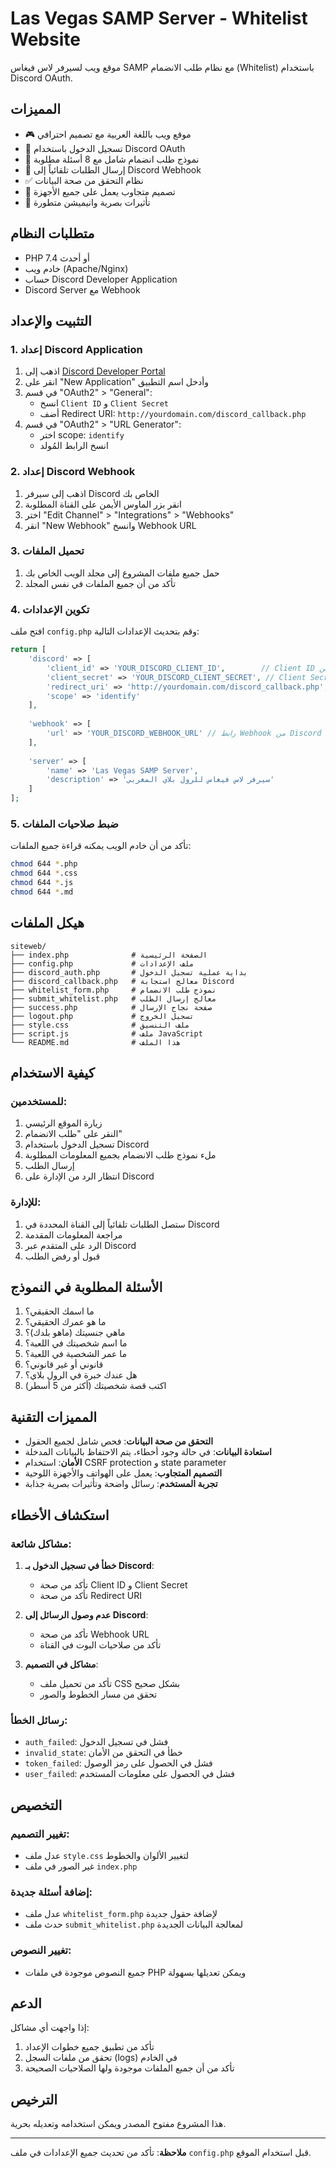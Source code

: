 # Las Vegas SAMP Server - Whitelist Website

موقع ويب لسيرفر لاس فيغاس SAMP مع نظام طلب الانضمام (Whitelist) باستخدام Discord OAuth.

## المميزات

- 🎮 موقع ويب باللغة العربية مع تصميم احترافي
- 🔐 تسجيل الدخول باستخدام Discord OAuth
- 📝 نموذج طلب انضمام شامل مع 8 أسئلة مطلوبة
- 🤖 إرسال الطلبات تلقائياً إلى Discord Webhook
- ✅ نظام التحقق من صحة البيانات
- 📱 تصميم متجاوب يعمل على جميع الأجهزة
- 🎨 تأثيرات بصرية وانيميشن متطورة

## متطلبات النظام

- PHP 7.4 أو أحدث
- خادم ويب (Apache/Nginx)
- حساب Discord Developer Application
- Discord Server مع Webhook

## التثبيت والإعداد

### 1. إعداد Discord Application

1. اذهب إلى [Discord Developer Portal](https://discord.com/developers/applications)
2. انقر على "New Application" وأدخل اسم التطبيق
3. في قسم "OAuth2" > "General":
   - انسخ `Client ID` و `Client Secret`
   - أضف Redirect URI: `http://yourdomain.com/discord_callback.php`
4. في قسم "OAuth2" > "URL Generator":
   - اختر scope: `identify`
   - انسخ الرابط المُولد

### 2. إعداد Discord Webhook

1. اذهب إلى سيرفر Discord الخاص بك
2. انقر بزر الماوس الأيمن على القناة المطلوبة
3. اختر "Edit Channel" > "Integrations" > "Webhooks"
4. انقر "New Webhook" وانسخ Webhook URL

### 3. تحميل الملفات

1. حمل جميع ملفات المشروع إلى مجلد الويب الخاص بك
2. تأكد من أن جميع الملفات في نفس المجلد

### 4. تكوين الإعدادات

افتح ملف `config.php` وقم بتحديث الإعدادات التالية:

```php
return [
    'discord' => [
        'client_id' => 'YOUR_DISCORD_CLIENT_ID',        // Client ID من Discord
        'client_secret' => 'YOUR_DISCORD_CLIENT_SECRET', // Client Secret من Discord
        'redirect_uri' => 'http://yourdomain.com/discord_callback.php', // رابط موقعك
        'scope' => 'identify'
    ],
    
    'webhook' => [
        'url' => 'YOUR_DISCORD_WEBHOOK_URL' // رابط Webhook من Discord
    ],
    
    'server' => [
        'name' => 'Las Vegas SAMP Server',
        'description' => 'سيرفر لاس فيغاس للرول بلاي المغربي'
    ]
];
```

### 5. ضبط صلاحيات الملفات

تأكد من أن خادم الويب يمكنه قراءة جميع الملفات:

```bash
chmod 644 *.php
chmod 644 *.css
chmod 644 *.js
chmod 644 *.md
```

## هيكل الملفات

```
siteweb/
├── index.php              # الصفحة الرئيسية
├── config.php             # ملف الإعدادات
├── discord_auth.php       # بداية عملية تسجيل الدخول
├── discord_callback.php   # معالج استجابة Discord
├── whitelist_form.php     # نموذج طلب الانضمام
├── submit_whitelist.php   # معالج إرسال الطلب
├── success.php            # صفحة نجاح الإرسال
├── logout.php             # تسجيل الخروج
├── style.css              # ملف التنسيق
├── script.js              # ملف JavaScript
└── README.md              # هذا الملف
```

## كيفية الاستخدام

### للمستخدمين:

1. زيارة الموقع الرئيسي
2. النقر على "طلب الانضمام"
3. تسجيل الدخول باستخدام Discord
4. ملء نموذج طلب الانضمام بجميع المعلومات المطلوبة
5. إرسال الطلب
6. انتظار الرد من الإدارة على Discord

### للإدارة:

1. ستصل الطلبات تلقائياً إلى القناة المحددة في Discord
2. مراجعة المعلومات المقدمة
3. الرد على المتقدم عبر Discord
4. قبول أو رفض الطلب

## الأسئلة المطلوبة في النموذج

1. ما اسمك الحقيقي؟
2. ما هو عمرك الحقيقي؟
3. ماهي جنسيتك (ماهو بلدك)؟
4. ما اسم شخصيتك في اللعبة؟
5. ما عمر الشخصية في اللعبة؟
6. قانوني أو غير قانوني؟
7. هل عندك خبرة في الرول بلاي؟
8. اكتب قصة شخصيتك (أكثر من 5 أسطر)

## المميزات التقنية

- **التحقق من صحة البيانات**: فحص شامل لجميع الحقول
- **استعادة البيانات**: في حالة وجود أخطاء، يتم الاحتفاظ بالبيانات المدخلة
- **الأمان**: استخدام CSRF protection و state parameter
- **التصميم المتجاوب**: يعمل على الهواتف والأجهزة اللوحية
- **تجربة المستخدم**: رسائل واضحة وتأثيرات بصرية جذابة

## استكشاف الأخطاء

### مشاكل شائعة:

1. **خطأ في تسجيل الدخول بـ Discord**:
   - تأكد من صحة Client ID و Client Secret
   - تأكد من صحة Redirect URI

2. **عدم وصول الرسائل إلى Discord**:
   - تأكد من صحة Webhook URL
   - تأكد من صلاحيات البوت في القناة

3. **مشاكل في التصميم**:
   - تأكد من تحميل ملف CSS بشكل صحيح
   - تحقق من مسار الخطوط والصور

### رسائل الخطأ:

- `auth_failed`: فشل في تسجيل الدخول
- `invalid_state`: خطأ في التحقق من الأمان
- `token_failed`: فشل في الحصول على رمز الوصول
- `user_failed`: فشل في الحصول على معلومات المستخدم

## التخصيص

### تغيير التصميم:
- عدل ملف `style.css` لتغيير الألوان والخطوط
- غير الصور في ملف `index.php`

### إضافة أسئلة جديدة:
- عدل ملف `whitelist_form.php` لإضافة حقول جديدة
- حدث ملف `submit_whitelist.php` لمعالجة البيانات الجديدة

### تغيير النصوص:
- جميع النصوص موجودة في ملفات PHP ويمكن تعديلها بسهولة

## الدعم

إذا واجهت أي مشاكل:

1. تأكد من تطبيق جميع خطوات الإعداد
2. تحقق من ملفات السجل (logs) في الخادم
3. تأكد من أن جميع الملفات موجودة ولها الصلاحيات الصحيحة

## الترخيص

هذا المشروع مفتوح المصدر ويمكن استخدامه وتعديله بحرية.

---

**ملاحظة**: تأكد من تحديث جميع الإعدادات في ملف `config.php` قبل استخدام الموقع.
